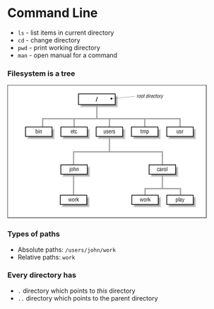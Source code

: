 # Command Line
* `ls` - list items in current directory
* `cd` - change directory
* `pwd` - print working directory
* `man` - open manual for a command

### Filesystem is a tree

![filesystem tree](images/tree.gif)

### Types of paths
* Absolute paths: `/users/john/work`
* Relative paths: `work`

### Every directory has
* `.` directory which points to *this* directory
* `..` directory which points to the parent directory
